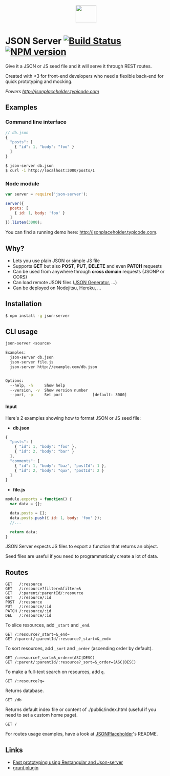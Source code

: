 <p align="center">
  <img height="56" width="64" src="http://i.imgur.com/QRlAg0b.png"/>
</p>

# JSON Server [![Build Status](https://travis-ci.org/typicode/json-server.svg)](https://travis-ci.org/typicode/json-server) [![NPM version](https://badge.fury.io/js/json-server.svg)](http://badge.fury.io/js/json-server)

Give it a JSON or JS seed file and it will serve it through REST routes.

Created with <3 for front-end developers who need a flexible back-end for quick prototyping and mocking.

_Powers http://jsonplaceholder.typicode.com_

## Examples

### Command line interface

```javascript
// db.json
{
  "posts": [
    { "id": 1, "body": "foo" }
  ]
}
```

```bash
$ json-server db.json
$ curl -i http://localhost:3000/posts/1
```

### Node module

```javascript
var server = require('json-server');

server({
  posts: [
    { id: 1, body: 'foo' }
  ]
}).listen(3000);
```

You can find a running demo here: http://jsonplaceholder.typicode.com.

## Why?

* Lets you use plain JSON or simple JS file
* Supports __GET__ but also __POST__, __PUT__, __DELETE__ and even __PATCH__ requests
* Can be used from anywhere through __cross domain__ requests (JSONP or CORS)
* Can load remote JSON files ([JSON Generator](http://www.json-generator.com/), ...)
* Can be deployed on Nodejitsu, Heroku, ...


## Installation

```bash
$ npm install -g json-server
```

## CLI usage

```bash
json-server <source>

Examples:
  json-server db.json
  json-server file.js
  json-server http://example.com/db.json


Options:
  --help, -h     Show help
  --version, -v  Show version number
  --port, -p     Set port             [default: 3000]
```

#### Input

Here's 2 examples showing how to format JSON or JS seed file:

* __db.json__

```javascript
{
  "posts": [
    { "id": 1, "body": "foo" },
    { "id": 2, "body": "bar" }
  ],
  "comments": [
    { "id": 1, "body": "baz", "postId": 1 },
    { "id": 2, "body": "qux", "postId": 2 }
  ]
}
```

* __file.js__

```javascript
module.exports = function() {
  var data = {};

  data.posts = [];
  data.posts.push({ id: 1, body: 'foo' });
  //...

  return data;
}
```

JSON Server expects JS files to export a function that returns an object.

Seed files are useful if you need to programmaticaly create a lot of data.

## Routes

```
GET   /:resource
GET   /:resource?filter=&filter=&
GET   /:parent/:parentId/:resource
GET   /:resource/:id
POST  /:resource
PUT   /:resource/:id
PATCH /:resource/:id
DEL   /:resource/:id
```

To slice resources, add `_start` and `_end`.

```
GET /:resource?_start=&_end=
GET /:parent/:parentId/:resource?_start=&_end=
```

To sort resources, add `_sort` and `_order` (ascending order by default).

```
GET /:resource?_sort=&_order=(ASC|DESC)
GET /:parent/:parentId/:resource?_sort=&_order=(ASC|DESC)
```

To make a full-text search on resources, add `q`.

```
GET /:resource?q=
```

Returns database.

```
GET /db
```

Returns default index file or content of ./public/index.html (useful if you need to set a custom home page).

```
GET /
```

For routes usage examples, have a look at [JSONPlaceholder](https://github.com/typicode/jsonplaceholder)'s README.

## Links

* [Fast prototyping using Restangular and Json-server](http://bahmutov.calepin.co/fast-prototyping-using-restangular-and-json-server.html)
* [grunt plugin](https://github.com/tfiwm/grunt-json-server)
